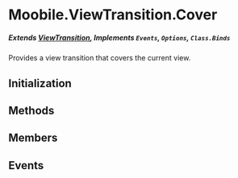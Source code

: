 Moobile.ViewTransition.Cover
================================================================================
##### Extends [ViewTransition](Docs/ViewTransition/ViewTransition.md), Implements `Events`, `Options`, `Class.Binds`

Provides a view transition that covers the current view.

Initialization
--------------------------------------------------------------------------------

Methods
--------------------------------------------------------------------------------


Members
--------------------------------------------------------------------------------


Events
--------------------------------------------------------------------------------
